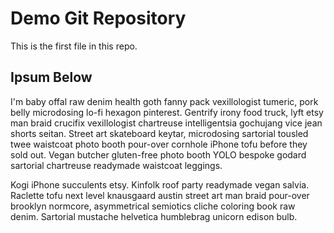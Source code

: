 # Demo Git Repository

This is the first file in this repo.

## Ipsum Below

I'm baby offal raw denim health goth fanny pack vexillologist tumeric, pork belly microdosing lo-fi hexagon pinterest. Gentrify irony food truck, lyft etsy man braid crucifix vexillologist chartreuse intelligentsia gochujang vice jean shorts seitan. Street art skateboard keytar, microdosing sartorial tousled twee waistcoat photo booth pour-over cornhole iPhone tofu before they sold out. Vegan butcher gluten-free photo booth YOLO bespoke godard sartorial chartreuse readymade waistcoat leggings.

Kogi iPhone succulents etsy. Kinfolk roof party readymade vegan salvia. Raclette tofu next level knausgaard austin street art man braid pour-over brooklyn normcore, asymmetrical semiotics cliche coloring book raw denim. Sartorial mustache helvetica humblebrag unicorn edison bulb.
